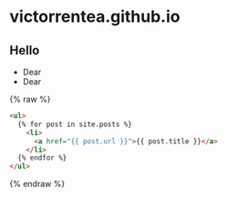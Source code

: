 # victorrentea.github.io
## Hello
- Dear
- Dear

{% raw %}
~~~html
<ul>
  {% for post in site.posts %}
    <li>
      <a href="{{ post.url }}">{{ post.title }}</a>
    </li>
  {% endfor %}
</ul>
~~~
{% endraw %}
